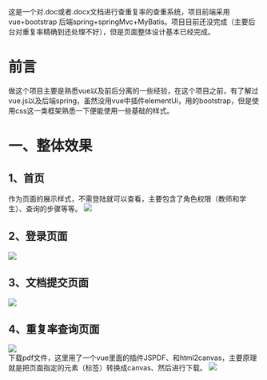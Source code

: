 这是一个对.doc或者.docx文档进行查重复率的查重系统，项目前端采用vue+bootstrap 后端spring+springMvc+MyBatis。项目目前还没完成（主要后台对重复率精确到还处理不好），但是页面整体设计基本已经完成。
# 前言
做这个项目主要是熟悉vue以及前后分离的一些经验，在这个项目之前，有了解过vue.js以及后端spring，虽然没用vue中插件elementUi，用的bootstrap，但是使用css这一类框架熟悉一下便能使用一些基础的样式。  
# 一、整体效果
## 1、首页
作为页面的展示样式，不需登陆就可以查看，主要包含了角色权限（教师和学生）、查询的步骤等等。
![](https://github.com/weilang1212/ProjectImage/blob/master/JobCheck/1.png)
## 2、登录页面
![](https://github.com/weilang1212/ProjectImage/blob/master/JobCheck/2.png)
## 3、文档提交页面
![](https://github.com/weilang1212/ProjectImage/blob/master/JobCheck/3.png)
## 4、重复率查询页面
![](https://github.com/weilang1212/ProjectImage/blob/master/JobCheck/5.png)  
下载pdf文件，这里用了一个vue里面的插件JSPDF、和html2canvas，主要原理就是把页面指定的元素（标签）转换成canvas、然后进行下载。
![](https://github.com/weilang1212/ProjectImage/blob/master/JobCheck/6.png)
